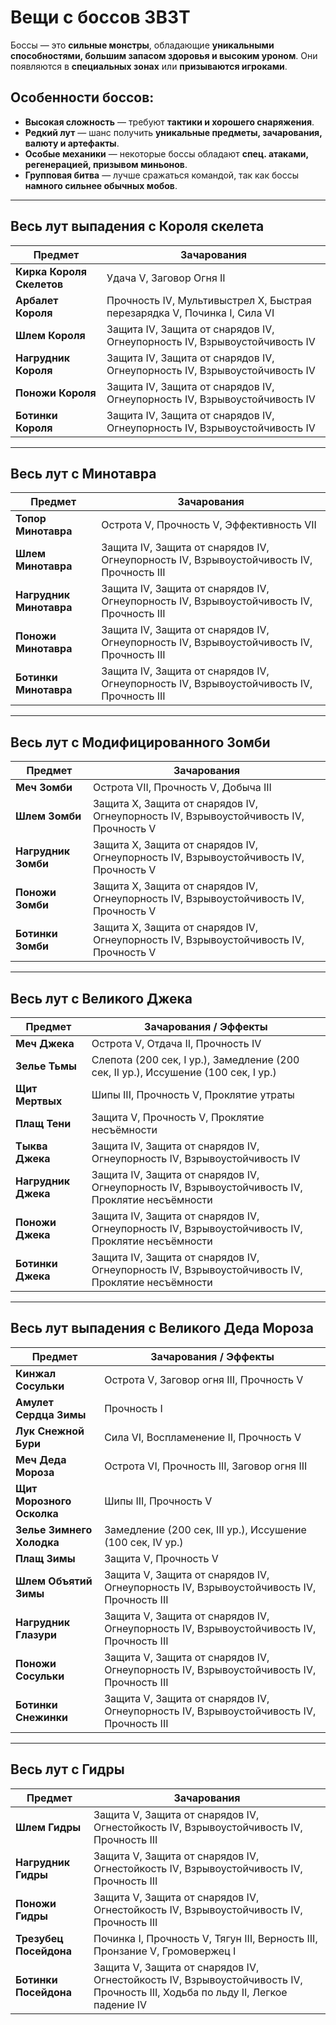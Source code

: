 # Вещи с боссов 3B3T

Боссы — это **сильные монстры**, обладающие **уникальными способностями, большим запасом здоровья и высоким уроном**. Они появляются в **специальных зонах** или **призываются игроками**.

## Особенности боссов:
- **Высокая сложность** — требуют **тактики и хорошего снаряжения**.
- **Редкий лут** — шанс получить **уникальные предметы, зачарования, валюту и артефакты**.
- **Особые механики** — некоторые боссы обладают **спец. атаками, регенерацией, призывом миньонов**.
- **Групповая битва** — лучше сражаться командой, так как боссы **намного сильнее обычных мобов**.

---

## Весь лут выпадения с Короля скелета

| **Предмет**               | **Зачарования** |
|---------------------------|----------------|
| **Кирка Короля Скелетов** | Удача V, Заговор Огня II |
| **Арбалет Короля**        | Прочность IV, Мультивыстрел X, Быстрая перезарядка V, Починка I, Сила VI |
| **Шлем Короля**           | Защита IV, Защита от снарядов IV, Огнеупорность IV, Взрывоустойчивость IV |
| **Нагрудник Короля**      | Защита IV, Защита от снарядов IV, Огнеупорность IV, Взрывоустойчивость IV |
| **Поножи Короля**         | Защита IV, Защита от снарядов IV, Огнеупорность IV, Взрывоустойчивость IV |
| **Ботинки Короля**        | Защита IV, Защита от снарядов IV, Огнеупорность IV, Взрывоустойчивость IV |

---

## Весь лут с Минотавра

| **Предмет**         | **Зачарования** |
|---------------------|----------------|
| **Топор Минотавра** | Острота V, Прочность V, Эффективность VII |
| **Шлем Минотавра**  | Защита IV, Защита от снарядов IV, Огнеупорность IV, Взрывоустойчивость IV, Прочность III |
| **Нагрудник Минотавра** | Защита IV, Защита от снарядов IV, Огнеупорность IV, Взрывоустойчивость IV, Прочность III |
| **Поножи Минотавра** | Защита IV, Защита от снарядов IV, Огнеупорность IV, Взрывоустойчивость IV, Прочность III |
| **Ботинки Минотавра** | Защита IV, Защита от снарядов IV, Огнеупорность IV, Взрывоустойчивость IV, Прочность III |

---

## Весь лут с Модифицированного Зомби

| **Предмет**     | **Зачарования** |
|---------------|----------------|
| **Меч Зомби**  | Острота VII, Прочность V, Добыча III |
| **Шлем Зомби**  | Защита X, Защита от снарядов IV, Огнеупорность IV, Взрывоустойчивость IV, Прочность V |
| **Нагрудник Зомби** | Защита X, Защита от снарядов IV, Огнеупорность IV, Взрывоустойчивость IV, Прочность V |
| **Поножи Зомби** | Защита X, Защита от снарядов IV, Огнеупорность IV, Взрывоустойчивость IV, Прочность V |
| **Ботинки Зомби** | Защита X, Защита от снарядов IV, Огнеупорность IV, Взрывоустойчивость IV, Прочность V |

---

## Весь лут с Великого Джека

| **Предмет**       | **Зачарования / Эффекты** |
|------------------|-------------------------|
| **Меч Джека**    | Острота V, Отдача II, Прочность IV |
| **Зелье Тьмы**   | Слепота (200 сек, I ур.), Замедление (200 сек, II ур.), Иссушение (100 сек, I ур.) |
| **Щит Мертвых**  | Шипы III, Прочность V, Проклятие утраты |
| **Плащ Тени**    | Защита V, Прочность V, Проклятие несъёмности |
| **Тыква Джека**  | Защита IV, Защита от снарядов IV, Огнеупорность IV, Взрывоустойчивость IV |
| **Нагрудник Джека** | Защита IV, Защита от снарядов IV, Огнеупорность IV, Взрывоустойчивость IV, Проклятие несъёмности |
| **Поножи Джека** | Защита IV, Защита от снарядов IV, Огнеупорность IV, Взрывоустойчивость IV, Проклятие несъёмности |
| **Ботинки Джека** | Защита IV, Защита от снарядов IV, Огнеупорность IV, Взрывоустойчивость IV, Проклятие несъёмности |

---

## Весь лут выпадения с Великого Деда Мороза

| **Предмет**               | **Зачарования / Эффекты** |
|--------------------------|-------------------------|
| **Кинжал Сосульки**      | Острота V, Заговор огня III, Прочность V |
| **Амулет Сердца Зимы**   | Прочность I |
| **Лук Снежной Бури**     | Сила VI, Воспламенение II, Прочность V |
| **Меч Деда Мороза**      | Острота VI, Прочность III, Заговор огня III |
| **Щит Морозного Осколка** | Шипы III, Прочность V |
| **Зелье Зимнего Холодка** | Замедление (200 сек, III ур.), Иссушение (100 сек, IV ур.) |
| **Плащ Зимы**           | Защита V, Прочность V |
| **Шлем Объятий Зимы**   | Защита V, Защита от снарядов IV, Огнеупорность IV, Взрывоустойчивость IV, Прочность III |
| **Нагрудник Глазури**   | Защита V, Защита от снарядов IV, Огнеупорность IV, Взрывоустойчивость IV, Прочность III |
| **Поножи Сосульки**     | Защита V, Защита от снарядов IV, Огнеупорность IV, Взрывоустойчивость IV, Прочность III |
| **Ботинки Снежинки**    | Защита V, Защита от снарядов IV, Огнеупорность IV, Взрывоустойчивость IV, Прочность III |

---

## Весь лут с Гидры

| **Предмет**         | **Зачарования** |
|---------------------|----------------|
| **Шлем Гидры** | Защита V, Защита от снарядов IV, Огнестойкость IV, Взрывоустойчивость IV, Прочность III |
| **Нагрудник Гидры** | Защита V, Защита от снарядов IV, Огнестойкость IV, Взрывоустойчивость IV, Прочность III |
| **Поножи Гидры** | Защита V, Защита от снарядов IV, Огнестойкость IV, Взрывоустойчивость IV, Прочность III |
| **Трезубец Посейдона** | Починка I, Прочность V, Тягун III, Верность III, Пронзание V, Громовержец I |
| **Ботинки Посейдона** | Защита V, Защита от снарядов IV, Огнестойкость IV, Взрывоустойчивость IV, Прочность III, Ходьба по льду II, Легкое падение IV |